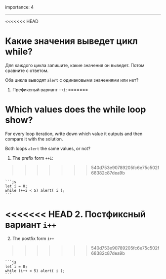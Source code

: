 importance: 4

---

<<<<<<< HEAD
# Какие значения выведет цикл while?

Для каждого цикла запишите, какие значения он выведет. Потом сравните с ответом.

Оба цикла выводят `alert` с одинаковыми значениями или нет?

1. Префиксный вариант `++i`:
=======
# Which values does the while loop show?

For every loop iteration, write down which value it outputs and then compare it with the solution.

Both loops `alert` the same values, or not?

1. The prefix form `++i`:
>>>>>>> 540d753e90789205fc6e75c502f68382c87dea9b

    ```js
    let i = 0;
    while (++i < 5) alert( i );
    ```
<<<<<<< HEAD
2. Постфиксный вариант `i++`
=======
2. The postfix form `i++`
>>>>>>> 540d753e90789205fc6e75c502f68382c87dea9b

    ```js
    let i = 0;
    while (i++ < 5) alert( i );
    ```
